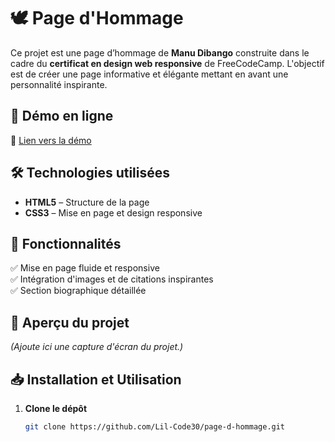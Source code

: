 # 🕊 Page d'Hommage

Ce projet est une page d’hommage de **Manu Dibango** construite dans le cadre du **certificat en design web responsive** de FreeCodeCamp. L'objectif est de créer une page informative et élégante mettant en avant une personnalité inspirante.

## 🚀 Démo en ligne
🔗 [Lien vers la démo](AJOUTER_LIEN_ICI)

## 🛠️ Technologies utilisées
- **HTML5** – Structure de la page
- **CSS3** – Mise en page et design responsive

## 🎯 Fonctionnalités
✅ Mise en page fluide et responsive  
✅ Intégration d'images et de citations inspirantes  
✅ Section biographique détaillée  

## 📸 Aperçu du projet
*(Ajoute ici une capture d'écran du projet.)*

## 📥 Installation et Utilisation
1. **Clone le dépôt**  
   ```bash
   git clone https://github.com/Lil-Code30/page-d-hommage.git
